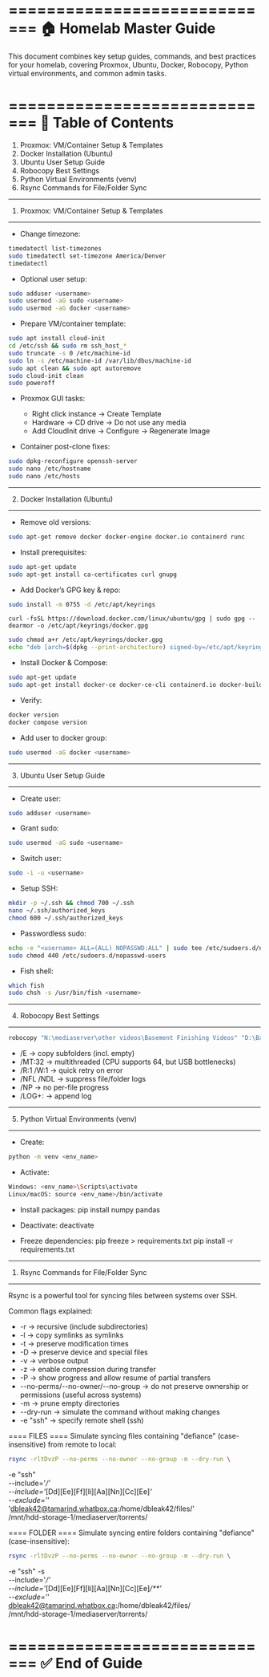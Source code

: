 =============================
🏠 Homelab Master Guide
=============================

This document combines key setup guides, commands, and best practices for your homelab, covering Proxmox, Ubuntu, Docker, Robocopy, Python virtual environments, and common admin tasks.

=============================
📑 Table of Contents
=============================
1. Proxmox: VM/Container Setup & Templates
2. Docker Installation (Ubuntu)
3. Ubuntu User Setup Guide
4. Robocopy Best Settings
5. Python Virtual Environments (venv)
6. Rsync Commands for File/Folder Sync


-------------------------------------------
1. Proxmox: VM/Container Setup & Templates
-------------------------------------------
- Change timezone:
```bash
timedatectl list-timezones
sudo timedatectl set-timezone America/Denver
timedatectl
```

- Optional user setup:
```bash
sudo adduser <username>
sudo usermod -aG sudo <username>
sudo usermod -aG docker <username>
```

- Prepare VM/container template:
```bash
sudo apt install cloud-init
cd /etc/ssh && sudo rm ssh_host_*
sudo truncate -s 0 /etc/machine-id
sudo ln -s /etc/machine-id /var/lib/dbus/machine-id
sudo apt clean && sudo apt autoremove
sudo cloud-init clean
sudo poweroff
```

- Proxmox GUI tasks:
    * Right click instance → Create Template
    * Hardware → CD drive → Do not use any media
    * Add CloudInit drive → Configure → Regenerate Image

- Container post-clone fixes:
```bash
sudo dpkg-reconfigure openssh-server
sudo nano /etc/hostname
sudo nano /etc/hosts
```

-------------------------------------------
2. Docker Installation (Ubuntu)
-------------------------------------------
- Remove old versions:
```bash
sudo apt-get remove docker docker-engine docker.io containerd runc
```

- Install prerequisites:
```bash
sudo apt-get update
sudo apt-get install ca-certificates curl gnupg
```

- Add Docker’s GPG key & repo:
```bash
sudo install -m 0755 -d /etc/apt/keyrings
```
    curl -fsSL https://download.docker.com/linux/ubuntu/gpg | sudo gpg --dearmor -o /etc/apt/keyrings/docker.gpg
```bash
sudo chmod a+r /etc/apt/keyrings/docker.gpg
echo "deb [arch=$(dpkg --print-architecture) signed-by=/etc/apt/keyrings/docker.gpg] https://download.docker.com/linux/ubuntu $(. /etc/os-release && echo $VERSION_CODENAME) stable" | sudo tee /etc/apt/sources.list.d/docker.list > /dev/null
```

- Install Docker & Compose:
```bash
sudo apt-get update
sudo apt-get install docker-ce docker-ce-cli containerd.io docker-buildx-plugin docker-compose-plugin
```

- Verify:
```bash
docker version
docker compose version
```

- Add user to docker group:
```bash
sudo usermod -aG docker <username>
```

-------------------------------------------
3. Ubuntu User Setup Guide
-------------------------------------------
- Create user:
```bash
sudo adduser <username>
```

- Grant sudo:
```bash
sudo usermod -aG sudo <username>
```

- Switch user:
```bash
sudo -i -u <username>
```

- Setup SSH:
```bash
mkdir -p ~/.ssh && chmod 700 ~/.ssh
nano ~/.ssh/authorized_keys
chmod 600 ~/.ssh/authorized_keys
```

- Passwordless sudo:
```bash
echo -e "<username> ALL=(ALL) NOPASSWD:ALL" | sudo tee /etc/sudoers.d/nopasswd-users
sudo chmod 440 /etc/sudoers.d/nopasswd-users
```

- Fish shell:
```bash
which fish
sudo chsh -s /usr/bin/fish <username>
```

-------------------------------------------
4. Robocopy Best Settings
-------------------------------------------
```bash
robocopy "N:\mediaserver\other videos\Basement Finishing Videos" "D:\Basement Finishing Videos" /E /MT:32 /R:1 /W:1 /NFL /NDL /NP /LOG+:robocopy.log
```

- /E → copy subfolders (incl. empty)
- /MT:32 → multithreaded (CPU supports 64, but USB bottlenecks)
- /R:1 /W:1 → quick retry on error
- /NFL /NDL → suppress file/folder logs
- /NP → no per-file progress
- /LOG+: → append log

-------------------------------------------
5. Python Virtual Environments (venv)
-------------------------------------------
- Create:
```bash
python -m venv <env_name>
```

- Activate:
```bash
Windows: <env_name>\Scripts\activate
Linux/macOS: source <env_name>/bin/activate
```

- Install packages:
    pip install numpy pandas

- Deactivate:
    deactivate

- Freeze dependencies:
    pip freeze > requirements.txt
    pip install -r requirements.txt

-------------------------------------------
1. Rsync Commands for File/Folder Sync
-------------------------------------------
Rsync is a powerful tool for syncing files between systems over SSH.

Common flags explained:
- -r → recursive (include subdirectories)
- -l → copy symlinks as symlinks
- -t → preserve modification times
- -D → preserve device and special files
- -v → verbose output
- -z → enable compression during transfer
- -P → show progress and allow resume of partial transfers
- --no-perms/--no-owner/--no-group → do not preserve ownership or permissions (useful across systems)
- -m → prune empty directories
- --dry-run → simulate the command without making changes
- -e "ssh" → specify remote shell (ssh)

==== FILES ====
Simulate syncing files containing "defiance" (case-insensitive) from remote to local:

```bash
rsync -rltDvzP --no-perms --no-owner --no-group -m --dry-run \
```
  -e "ssh" \
  --include='*/' \
  --include='*[Dd][Ee][Ff][Ii][Aa][Nn][Cc][Ee]*' \
  --exclude='*' \
  'dbleak42@tamarind.whatbox.ca:/home/dbleak42/files/' \
  /mnt/hdd-storage-1/mediaserver/torrents/

==== FOLDER ====
Simulate syncing entire folders containing "defiance" (case-insensitive):

```bash
rsync -rltDvzP --no-perms --no-owner --no-group -m --dry-run \
```
  -e "ssh" -s \
  --include='*/' \
  --include='*[Dd][Ee][Ff][Ii][Aa][Nn][Cc][Ee]*/**' \
  --exclude='*' \
  dbleak42@tamarind.whatbox.ca:/home/dbleak42/files/ \
  /mnt/hdd-storage-1/mediaserver/torrents/

=============================
✅ End of Guide
=============================